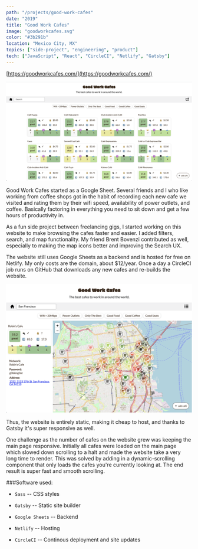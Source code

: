 ```yaml
---
path: "/projects/good-work-cafes"
date: "2019"
title: "Good Work Cafes"
image: "goodworkcafes.svg"
color: "#3b291b"
location: "Mexico City, MX"
topics: ["side-project", "engineering", "product"]
tech: ["JavaScript", "React", "CircleCI", "Netlify", "Gatsby"]
---
```


[https://goodworkcafes.com/](https://goodworkcafes.com/)

![Homepage Screenshot](/images/goodworkcafes/homepage.png "Good Work Cafes Homepage")

Good Work Cafes started as a Google Sheet. Several friends and I who like working from coffee shops got in the habit of recording each new cafe we visited and rating them by their wifi speed, availability of power outlets, and coffee. Basically factoring in everything you need to sit down and get a few hours of productivity in.

As a fun side project between freelancing gigs, I started working on this website to make browsing the cafes faster and easier. I added filters, search, and map functionality. My friend Brent Bovenzi contributed as well, especially to making the map icons better and improving the Search UX.

The website still uses Google Sheets as a backend and is hosted for free on Netlify. My only costs are the domain, about $12/year. Once a day a CircleCI job runs on GitHub that downloads any new cafes and re-builds the website.

![Map Page Screenshot](/images/goodworkcafes/map.png "Good Work Cafes Map View")

Thus, the website is entirely static, making it cheap to host, and thanks to Gatsby it's super responsive as well.

One challenge as the number of cafes on the website grew was keeping the main page responsive. Initially all cafes were loaded on the main page which slowed down scrolling to a halt and made the website take a very long time to render. This was solved by adding in a dynamic-scrolling component that only loads the cafes you're currently looking at. The end result is super fast and smooth scrolling.



###Software used:

* `Sass` -- CSS styles

* `Gatsby` -- Static site builder

* `Google Sheets` -- Backend

* `Netlify` -- Hosting

* `CircleCI` -- Continous deployment and site updates
